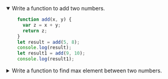 <details open>
<summary>Write a function to add two numbers.</summary>
<p>

```javascript
    function add(x, y) {
      var z = x + y;
      return z;
    }
    let result = add(5, 8);
    console.log(result);
    let result1 = add(9, 10);
    console.log(result1);
```

</p>
</details>

<details >
<summary>Write a function to find max element between two numbers.</summary>
<p>

```javascript
    function max(x, y) {
      let max = x;
      if(x<y){
         max = y;
      }
      return max;
    }
    let result = max(8, 5);
    console.log(result);
    let result1 = max(9, 10);
    console.log(result1);
```

</p>
</details>
